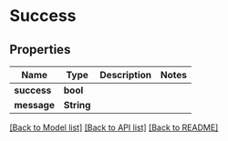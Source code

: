# Success

## Properties
Name | Type | Description | Notes
------------ | ------------- | ------------- | -------------
**success** | **bool** |  | 
**message** | **String** |  | 

[[Back to Model list]](../README.md#documentation-for-models) [[Back to API list]](../README.md#documentation-for-api-endpoints) [[Back to README]](../README.md)


